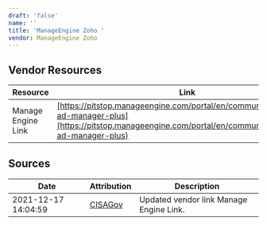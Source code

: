 ```yaml
---
draft: 'false'
name: ''
title: 'ManageEngine Zoho '
vendor: ManageEngine Zoho
---
```


## Vendor Resources
| Resource | Link |
| --- | --- |
| Manage Engine Link | [https://pitstop.manageengine.com/portal/en/community/topic/log4j-ad-manager-plus](https://pitstop.manageengine.com/portal/en/community/topic/log4j-ad-manager-plus) |



## Sources
| Date | Attribution | Description |
| --- | --- | --- |
| 2021-12-17 14:04:59 | [CISAGov](https://raw.githubusercontent.com/cisagov/log4j-affected-db/develop/README.md) | Updated vendor link Manage Engine Link.  |
